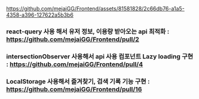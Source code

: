 
https://github.com/mejaiGG/Frontend/assets/81581828/2c66db76-a1a5-4358-a396-127622a5b3b6

### react-query 사용 해서 유저 정보, 이용량 받아오는 api 최적화 : https://github.com/mejaiGG/Frontend/pull/2

### intersectionObserver 사용해서 api 사용 컴포넌트 Lazy loading 구현 : https://github.com/mejaiGG/Frontend/pull/4

### LocalStorage 사용해서 즐겨찾기, 검색 기록 기능 구현 :  https://github.com/mejaiGG/Frontend/pull/16
